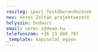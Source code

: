 ```yaml
---
reszleg: ipari festőberendezések
nev: Veres Zoltán projektvezető
helyszin: budaors
email: veres.z@dewa.hu
telefonszam: +36 23 889 787
_template: kapcsolat_egyen
---
```



